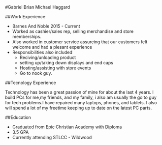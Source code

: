 

#Gabriel Brian Michael Haggard



##Work Experience
- Barnes And Noble 2015 - Current
- Worked as cashier/sales rep, selling merchandise and store memberships.
- Also worked in customer service assureing that our customers felt welcome and had a plesant experience
- Responsibilities also included 
  - Reciving/unloading product
  - setting up/taking down displays and end caps
  - Hosting/assisting with store events
  - Go to nook guy.

##Tecnology Experience
  
  Technology has been a great passion of mine for about the last 4 years. I build PCs for me,my friends, and my family,
  i also am usually the go to guy for tech problems.I have repaired many laptops, phones, and tablets. I also will 
  spend a lot of my freetime keeping up to date on the latest PC parts.
 
 
##Education
- Graduated from Epic Christian Academy with Diploma
- 3.5 GPA
- Currently attending STLCC - Wildwood


	
